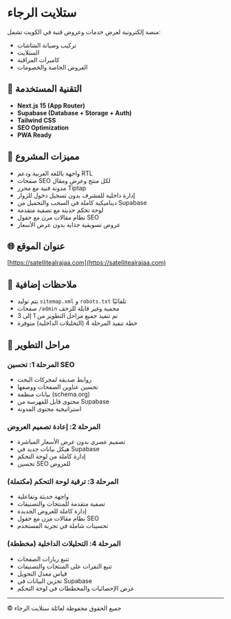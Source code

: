 # ستلايت الرجاء 

منصة إلكترونية لعرض خدمات وعروض فنية في الكويت تشمل:
- تركيب وصيانة الشاشات
- الستلايت
- كاميرات المراقبة
- العروض الخاصة والخصومات

## 🔧 التقنية المستخدمة

- **Next.js 15 (App Router)**
- **Supabase (Database + Storage + Auth)**
- **Tailwind CSS**
- **SEO Optimization**
- **PWA Ready**

## 📁 مميزات المشروع

- واجهة باللغة العربية ودعم RTL
- صفحات SEO لكل منتج وعرض ومقال
- مدونة فنية مع محرر Tiptap
- إدارة داخلية للمشرف بدون تسجيل دخول للزوار
- ديناميكية كاملة في السحب والتحميل من Supabase
- لوحة تحكم حديثة مع تصفية متقدمة
- نظام مقالات مرن مع حقول SEO
- عروض تسويقية جذابة بدون عرض الأسعار

## 🌐 عنوان الموقع

[https://satellitealrajaa.com](https://satellitealrajaa.com)

## 📄 ملاحظات إضافية

- يتم توليد `sitemap.xml` و `robots.txt` تلقائيًا
- صفحات `/admin` محمية وغير قابلة للزحف
- تم تنفيذ جميع مراحل التطوير من 1 إلى 3
- خطة تنفيذ المرحلة 4 (التحليلات الداخلية) متوفرة

## 🔄 مراحل التطوير

### المرحلة 1: تحسين SEO
- روابط صديقة لمحركات البحث
- تحسين عناوين الصفحات ووصفها
- بيانات منظمة (schema.org)
- محتوى قابل للفهرسة من Supabase
- استراتيجية محتوى المدونة

### المرحلة 2: إعادة تصميم العروض
- تصميم عصري بدون عرض الأسعار المباشرة
- هيكل بيانات جديد في Supabase
- إدارة كاملة من لوحة التحكم
- تحسين SEO للعروض

### المرحلة 3: ترقية لوحة التحكم (مكتملة)
- واجهة حديثة وتفاعلية
- تصفية متقدمة للمنتجات والتصنيفات
- إدارة كاملة للعروض الجديدة
- نظام مقالات مرن مع حقول SEO
- تحسينات شاملة في تجربة المستخدم

### المرحلة 4: التحليلات الداخلية (مخططة)
- تتبع زيارات الصفحات
- تتبع النقرات على المنتجات والتصنيفات
- قياس معدل التحويل
- تخزين البيانات في Supabase
- عرض الإحصائيات والمخططات في لوحة التحكم

---

©️ جميع الحقوق محفوظة لعائلة ستلايت الرجاء